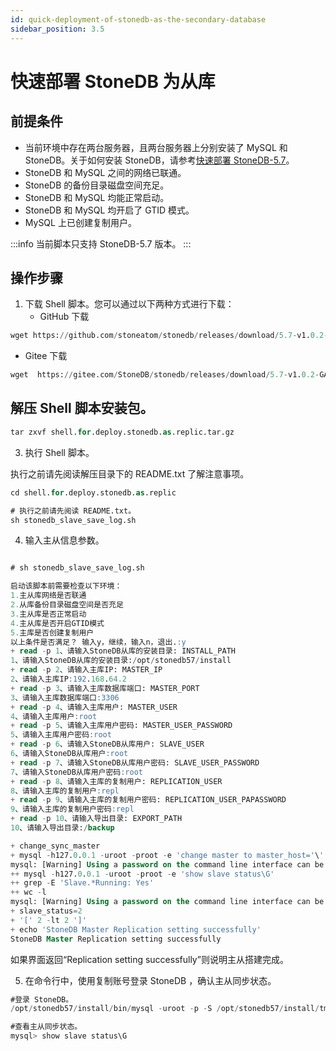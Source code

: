 ```yaml
---
id: quick-deployment-of-stonedb-as-the-secondary-database
sidebar_position: 3.5
---
```


# 快速部署 StoneDB 为从库

## 前提条件
- 当前环境中存在两台服务器，且两台服务器上分别安装了 MySQL 和 StoneDB。关于如何安装 StoneDB，请参考[快速部署 StoneDB-5.7](https://stonedb.io/docs/quick-deployment)。
- StoneDB 和 MySQL 之间的网络已联通。
- StoneDB 的备份目录磁盘空间充足。
- StoneDB 和 MySQL 均能正常启动。
- StoneDB 和 MySQL 均开启了 GTID 模式。
- MySQL 上已创建复制用户。


:::info
当前脚本只支持 StoneDB-5.7 版本。
:::

## 操作步骤

1. 下载 Shell 脚本。您可以通过以下两种方式进行下载：
   - GitHub 下载
```sql
wget https://github.com/stoneatom/stonedb/releases/download/5.7-v1.0.2-GA/shell.for.deploy.stonedb.as.replic.tar.gz
```

   - Gitee 下载
```sql
wget  https://gitee.com/StoneDB/stonedb/releases/download/5.7-v1.0.2-GA/shell.for.deploy.stonedb.as.replic.tar.gz
```
## 解压 Shell 脚本安装包。
```sql
tar zxvf shell.for.deploy.stonedb.as.replic.tar.gz
```

3. 执行 Shell 脚本。

执行之前请先阅读解压目录下的 README.txt 了解注意事项。
```sql
cd shell.for.deploy.stonedb.as.replic

# 执行之前请先阅读 README.txt。
sh stonedb_slave_save_log.sh
```

4. 输入主从信息参数。
```sql

# sh stonedb_slave_save_log.sh

启动该脚本前需要检查以下环境：
1.主从库网络是否联通
2.从库备份目录磁盘空间是否充足
3.主从库是否正常启动
4.主从库是否开启GTID模式
5.主库是否创建复制用户
以上条件是否满足？ 输入y，继续，输入n，退出.:y
+ read -p 1、请输入StoneDB从库的安装目录: INSTALL_PATH
1、请输入StoneDB从库的安装目录:/opt/stonedb57/install
+ read -p 2、请输入主库IP: MASTER_IP
2、请输入主库IP:192.168.64.2
+ read -p 3、请输入主库数据库端口: MASTER_PORT
3、请输入主库数据库端口:3306
+ read -p 4、请输入主库用户: MASTER_USER
4、请输入主库用户:root
+ read -p 5、请输入主库用户密码: MASTER_USER_PASSWORD
5、请输入主库用户密码:root
+ read -p 6、请输入StoneDB从库用户: SLAVE_USER
6、请输入StoneDB从库用户:root
+ read -p 7、请输入StoneDB从库用户密码: SLAVE_USER_PASSWORD
7、请输入StoneDB从库用户密码:root
+ read -p 8、请输入主库的复制用户: REPLICATION_USER
8、请输入主库的复制用户:repl
+ read -p 9、请输入主库的复制用户密码: REPLICATION_USER_PAPASSWORD
9、请输入主库的复制用户密码:repl
+ read -p 10、请输入导出目录: EXPORT_PATH
10、请输入导出目录:/backup

+ change_sync_master
+ mysql -h127.0.0.1 -uroot -proot -e 'change master to master_host='\''192.168.64.2'\'',master_port=3306,master_user='\''repl'\'',master_password='\''repl'\'',master_auto_position=1;start slave;'
mysql: [Warning] Using a password on the command line interface can be insecure.
++ mysql -h127.0.0.1 -uroot -proot -e 'show slave status\G'
++ grep -E 'Slave.*Running: Yes'
++ wc -l
mysql: [Warning] Using a password on the command line interface can be insecure.
+ slave_status=2
+ '[' 2 -lt 2 ']'
+ echo 'StoneDB Master Replication setting successfully'
StoneDB Master Replication setting successfully

```
如果界面返回“Replication setting successfully”则说明主从搭建完成。

5. 在命令行中，使用复制账号登录 StoneDB ，确认主从同步状态。
```sql
#登录 StoneDB。
/opt/stonedb57/install/bin/mysql -uroot -p -S /opt/stonedb57/install/tmp/mysql.sock

#查看主从同步状态。
mysql> show slave status\G

```
